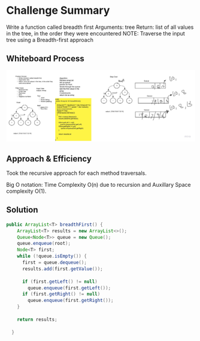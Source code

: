 # Challenge Summary
<!-- Description of the challenge -->
Write a function called breadth first
Arguments: tree
Return: list of all values in the tree, in the order they were encountered
NOTE: Traverse the input tree using a Breadth-first approach

## Whiteboard Process
<!-- Embedded whiteboard image -->
![Whiteboard](img/tree-breadth-first.jpg)

## Approach & Efficiency
<!-- What approach did you take? Why? What is the Big O space/time for this approach? -->

Took the recursive approach for each method traversals.

Big O notation: Time Complexity O(n) due to recursion and Auxillary Space complexity O(1).

## Solution
<!-- Show how to run your code, and examples of it in action -->

```java
public ArrayList<T> breadthFirst() {
    ArrayList<T> results = new ArrayList<>();
    Queue<Node<T>> queue = new Queue();
    queue.enqueue(root);
    Node<T> first;
    while (!queue.isEmpty()) {
      first = queue.dequeue();
      results.add(first.getValue());

      if (first.getLeft() != null)
        queue.enqueue(first.getLeft());
      if (first.getRight() != null)
        queue.enqueue(first.getRight());
    }

    return results;

  }
```
